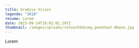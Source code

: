 ```yaml
---
title: Gradiva Vicies
legende: "2018"
resume: Lorem
date: 2023-09-24T19:01:01.297Z
thumbnail: /images/uploads/retouchédnsep_peanhoat-8base.jpg
---
```

L﻿orem